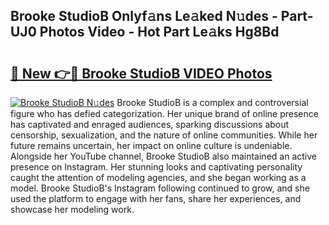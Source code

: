 ## Brooke StudioB Onlyf𝚊ns Le𝚊ked N𝚞des - Part-UJ0 Photos Video - Hot Part Le𝚊ks Hg8Bd

# <h2><a href="http://ac48218.deff.icu/?id=Brooke+StudioB">🔗 New 👉🔴 Brooke StudioB VIDEO Photos</a></h2>

[![Brooke StudioB N𝚞des](https://i.imgur.com/rIISA9y.gif)](http://ac48218.deff.icu/?id=Brooke+StudioB)
Brooke StudioB is a complex and controversial figure who has defied categorization. Her unique brand of online presence has captivated and enraged audiences, sparking discussions about censorship, sexualization, and the nature of online communities. While her future remains uncertain, her impact on online culture is undeniable. Alongside her YouTube channel, Brooke StudioB also maintained an active presence on Instagram. Her stunning looks and captivating personality caught the attention of modeling agencies, and she began working as a model. Brooke StudioB's Instagram following continued to grow, and she used the platform to engage with her fans, share her experiences, and showcase her modeling work.
